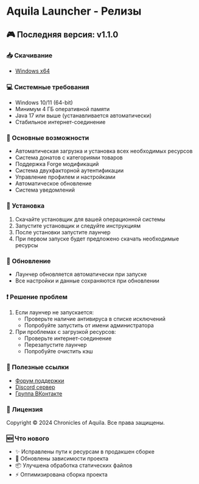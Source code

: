 # Aquila Launcher - Релизы

## 🎮 Последняя версия: v1.1.0

### 📥 Скачивание
- [Windows x64](https://github.com/Chronicles-of-Aquila/launcher-releases/releases/download/v1.1.0/Aquila-Launcher-Setup-1.1.0.exe)

### 💻 Системные требования
- Windows 10/11 (64-bit)
- Минимум 4 ГБ оперативной памяти
- Java 17 или выше (устанавливается автоматически)
- Стабильное интернет-соединение

### 🚀 Основные возможности
- Автоматическая загрузка и установка всех необходимых ресурсов
- Система донатов с категориями товаров
- Поддержка Forge модификаций
- Система двухфакторной аутентификации
- Управление профилем и настройками
- Автоматическое обновление
- Система уведомлений

### 📝 Установка
1. Скачайте установщик для вашей операционной системы
2. Запустите установщик и следуйте инструкциям
3. После установки запустите лаунчер
4. При первом запуске будет предложено скачать необходимые ресурсы

### 🔄 Обновление
- Лаунчер обновляется автоматически при запуске
- Все настройки и данные сохраняются при обновлении

### ❗ Решение проблем
1. Если лаунчер не запускается:
   - Проверьте наличие антивируса в списке исключений
   - Попробуйте запустить от имени администратора
2. При проблемах с загрузкой ресурсов:
   - Проверьте интернет-соединение
   - Перезапустите лаунчер
   - Попробуйте очистить кэш

### 🔗 Полезные ссылки
- [Форум поддержки](https://forum.aquilarp.com/index.php#tehniceskij-razdel.28)
- [Discord сервер](https://discord.gg/fwVcsbB3QS)
- [Группа ВКонтакте](https://vk.com/sooncominng)

### 📜 Лицензия
Copyright © 2024 Chronicles of Aquila. Все права защищены.

### 🆕 Что нового
- ✨ Исправлены пути к ресурсам в продакшен сборке
- 🔄 Обновлены зависимости проекта
- 📦 Улучшена обработка статических файлов
- ⚡ Оптимизирована сборка проекта 
